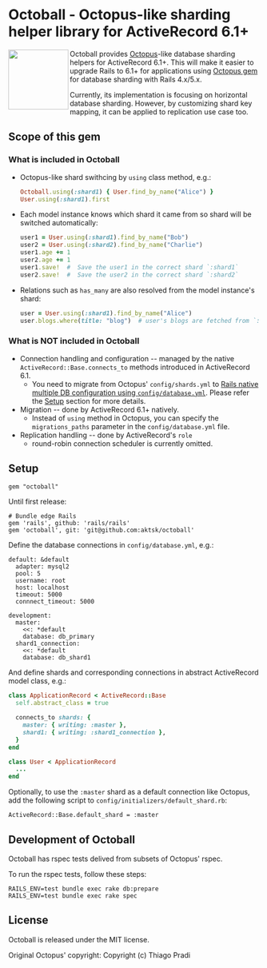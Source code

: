# Octoball - Octopus-like sharding helper library for ActiveRecord 6.1+

<img src="https://user-images.githubusercontent.com/26372128/98494380-3711be00-2280-11eb-8805-6f9e47aeee21.jpg" align="left" width=120>

Octoball provides [Octopus](https://github.com/thiagopradi/octopus)-like database sharding helpers for ActiveRecord 6.1+.
This will make it easier to upgrade Rails to 6.1+ for applications using [Octopus gem](https://github.com/thiagopradi/octopus) for database sharding with Rails 4.x/5.x.

Currently, its implementation is focusing on horizontal database sharding. However, by customizing shard key mapping, it can be applied to replication use case too.
<br clear="both">

## Scope of this gem

### What is included in Octoball
- Octopus-like shard swithcing by `using` class method, e.g.:
  ```ruby
  Octoball.using(:shard1) { User.find_by_name("Alice") }
  User.using(:shard1).first
  ```
- Each model instance knows which shard it came from so shard will be switched automatically:
  ```ruby
  user1 = User.using(:shard1).find_by_name("Bob")
  user2 = User.using(:shard2).find_by_name("Charlie")
  user1.age += 1
  user2.age += 1
  user1.save!  #  Save the user1 in the correct shard `:shard1`
  user2.save!  #  Save the user2 in the correct shard `:shard2`
  ```
- Relations such as `has_many` are also resolved from the model instance's shard:
  ```ruby
  user = User.using(:shard1).find_by_name("Alice")
  user.blogs.where(title: "blog")  # user's blogs are fetched from `:shard1`
  ```

### What is NOT included in Octoball
- Connection handling and configuration -- managed by the native `ActiveRecord::Base.connects_to` methods introduced in ActiveRecord 6.1.
  - You need to migrate from Octopus' `config/shards.yml` to [Rails native multiple DB configuration using `config/database.yml`](https://edgeguides.rubyonrails.org/active_record_multiple_databases.html). Please refer the [Setup](#Setup) section for more details.
- Migration -- done by ActiveRecord 6.1+ natively.
  - Instead of `using` method in Octopus, you can specify the `migrations_paths` parameter in the `config/database.yml` file.
- Replication handling -- done by ActiveRecord's `role`
  - round-robin connection scheduler is currently omitted.

## Setup

```
gem "octoball"
```

Until first release:
```
# Bundle edge Rails
gem 'rails', github: 'rails/rails'
gem 'octoball', git: 'git@github.com:aktsk/octoball'
```

Define the database connections in `config/database.yml`, e.g.:
```
default: &default
  adapter: mysql2
  pool: 5
  username: root
  host: localhost
  timeout: 5000
  connnect_timeout: 5000

development:
  master:
    <<: *default
    database: db_primary
  shard1_connection:
    <<: *default
    database: db_shard1
```
And define shards and corresponding connections in abstract ActiveRecord model class, e.g.:
```ruby
class ApplicationRecord < ActiveRecord::Base
  self.abstract_class = true

  connects_to shards: {
    master: { writing: :master },
    shard1: { writing: :shard1_connection },
  }
end

class User < ApplicationRecord
  ...
end
```

Optionally, to use the `:master` shard as a default connection like Octopus, add the following script to `config/initializers/default_shard.rb`:
```
ActiveRecord::Base.default_shard = :master
```


## Development of Octoball
Octoball has rspec tests delived from subsets of Octopus' rspec.

To run the rspec tests, follow these steps:
```
RAILS_ENV=test bundle exec rake db:prepare
RAILS_ENV=test bundle exec rake spec
```

## License
Octoball is released under the MIT license.

Original Octopus' copyright: Copyright (c) Thiago Pradi
